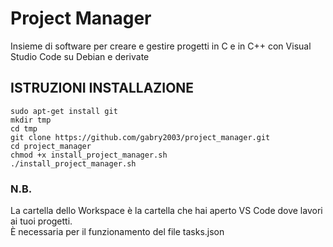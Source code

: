 # Project Manager
Insieme di software per creare e gestire progetti in C e in C++ con Visual Studio Code su Debian e derivate

## ISTRUZIONI INSTALLAZIONE
```console
sudo apt-get install git
mkdir tmp
cd tmp
git clone https://github.com/gabry2003/project_manager.git
cd project_manager
chmod +x install_project_manager.sh
./install_project_manager.sh
```
### N.B.
La cartella dello Workspace è la cartella che hai aperto VS Code dove lavori ai tuoi progetti.  
È necessaria per il funzionamento del file tasks.json
